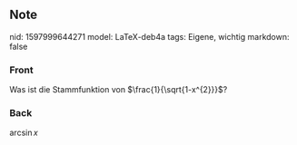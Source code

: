 ## Note
nid: 1597999644271
model: LaTeX-deb4a
tags: Eigene, wichtig
markdown: false

### Front
Was ist die Stammfunktion von $\frac{1}{\sqrt{1-x^{2}}}$?

### Back
$\arcsin x$
